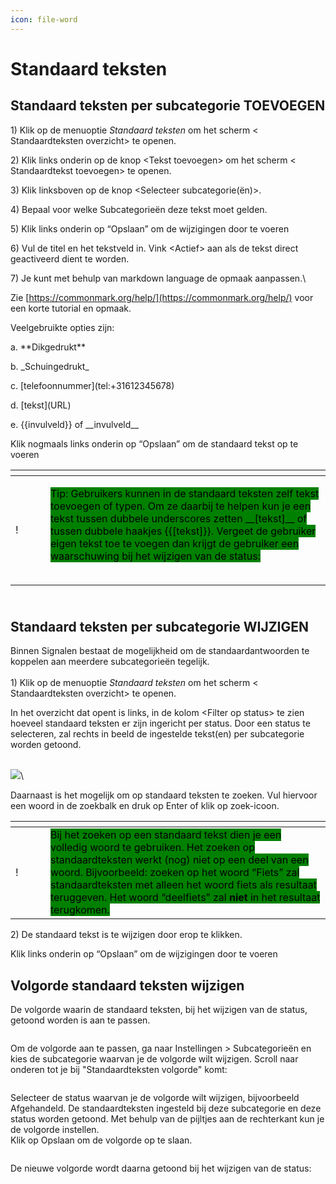 ```yaml
---
icon: file-word
---
```


# Standaard teksten

## **Standaard teksten per subcategorie TOEVOEGEN**

1\)      Klik op de menuoptie _Standaard teksten_ om het scherm < Standaardteksten overzicht> te openen.

2\)      Klik links onderin op de knop \<Tekst toevoegen> om het scherm < Standaardtekst toevoegen> te openen.

3\)      Klik linksboven op de knop \<Selecteer subcategorie(ën)>.

4\)      Bepaal voor welke Subcategorieën deze tekst moet gelden.

5\)      Klik links onderin op “Opslaan” om de wijzigingen door te voeren

6\)      Vul de titel en het tekstveld in. Vink \<Actief> aan als de tekst direct geactiveerd dient te worden.

7\)      Je kunt met behulp van markdown language de opmaak aanpassen.\


Zie [https://commonmark.org/help/](https://commonmark.org/help/) voor een korte tutorial en opmaak.

Veelgebruikte opties zijn:

a.      \*\*Dikgedrukt\*\*

b.      \_Schuingedrukt\_

c.       \[telefoonnummer]\(tel:+31612345678)

d.      \[tekst]\(URL)

e.      \{{invulveld\}} of \_\_invulveld\_\_

Klik nogmaals links onderin op “Opslaan” om de standaard tekst op te voeren

<table data-header-hidden><thead><tr><th width="40"></th><th></th></tr></thead><tbody><tr><td>!</td><td><p><mark style="background-color:green;">Tip: Gebruikers kunnen in de standaard teksten zelf tekst toevoegen of typen. Om ze daarbij te helpen kun je een tekst tussen dubbele underscores zetten __[tekst]__ of tussen dubbele haakjes {{[tekst]}}. Vergeet de gebruiker eigen tekst toe te voegen dan krijgt de gebruiker een waarschuwing bij het wijzigen van de status:</mark></p><p><img src=".gitbook/assets/image (79).png" alt="" data-size="original"></p></td></tr></tbody></table>

\
**Standaard teksten per subcategorie WIJZIGEN**
-----------------------------------------------

Binnen Signalen bestaat de mogelijkheid om de standaardantwoorden te koppelen aan meerdere subcategorieën tegelijk.\
\
1\)      Klik op de menuoptie _Standaard teksten_ om het scherm < Standaardteksten overzicht> te openen.

In het overzicht dat opent is links, in de kolom \<Filter op status> te zien hoeveel standaard teksten er zijn ingericht per status. Door een status te selecteren, zal rechts in beeld de ingestelde tekst(en) per subcategorie worden getoond.

\
![](<.gitbook/assets/image (80).png>)\


Daarnaast is het mogelijk om op standaard teksten te zoeken. Vul hiervoor een woord in de zoekbalk en druk op Enter of klik op zoek-icoon.

<table data-header-hidden><thead><tr><th width="40"></th><th></th></tr></thead><tbody><tr><td>!</td><td><mark style="background-color:green;">Bij het zoeken op een standaard tekst dien je een volledig woord te gebruiken. Het zoeken op standaardteksten werkt (nog) niet op een deel van een woord. Bijvoorbeeld: zoeken op het woord “Fiets” zal standaardteksten met alleen het woord fiets als resultaat teruggeven. Het woord “deelfiets” zal <strong>niet</strong> in het resultaat terugkomen.</mark></td></tr></tbody></table>

2\)      De standaard tekst is te wijzigen door erop te klikken.

Klik links onderin op “Opslaan” om de wijzigingen door te voeren

## Volgorde standaard teksten wijzigen

De volgorde waarin de standaard teksten, bij het wijzigen van de status, getoond worden is aan te passen.

<div align="left">

<figure><img src=".gitbook/assets/image (6).png" alt=""><figcaption></figcaption></figure>

</div>

Om de volgorde aan te passen, ga naar Instellingen > Subcategorieën en kies de subcategorie waarvan je de volgorde wilt wijzigen. Scroll naar onderen tot je bij "Standaardteksten volgorde" komt:

<div align="left">

<figure><img src=".gitbook/assets/image (7).png" alt=""><figcaption></figcaption></figure>

</div>

Selecteer de status waarvan je de volgorde wilt wijzigen, bijvoorbeeld Afgehandeld. De standaardteksten ingesteld bij deze subcategorie en deze status worden getoond. Met behulp van de pijltjes aan de rechterkant kun je de volgorde instellen.\
Klik op Opslaan om de volgorde op te slaan.

<div align="left">

<figure><img src=".gitbook/assets/image (10).png" alt=""><figcaption></figcaption></figure>

</div>

De nieuwe volgorde wordt daarna getoond bij het wijzigen van de status:

<div align="left">

<figure><img src=".gitbook/assets/image (11).png" alt=""><figcaption></figcaption></figure>

</div>
